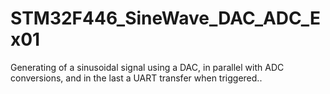 # STM32F446_SineWave_DAC_ADC_Ex01
Generating of a sinusoidal signal using a DAC, in parallel with ADC conversions, and in the last a UART transfer when triggered..

